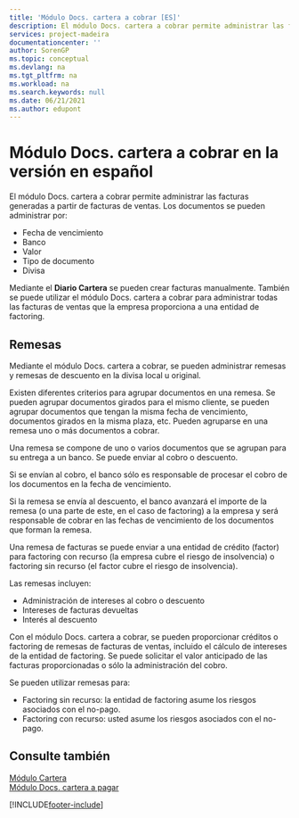 ```yaml
---
title: 'Módulo Docs. cartera a cobrar [ES]'
description: El módulo Docs. cartera a cobrar permite administrar las facturas generadas a partir de facturas de ventas utilizando el Diario Cartera.
services: project-madeira
documentationcenter: ''
author: SorenGP
ms.topic: conceptual
ms.devlang: na
ms.tgt_pltfrm: na
ms.workload: na
ms.search.keywords: null
ms.date: 06/21/2021
ms.author: edupont
---
```

# <a name="receivables-cartera-module-in-the-spanish-version" />Módulo Docs. cartera a cobrar en la versión en español
El módulo Docs. cartera a cobrar permite administrar las facturas generadas a partir de facturas de ventas. Los documentos se pueden administrar por:  

- Fecha de vencimiento  
- Banco  
- Valor  
- Tipo de documento  
- Divisa  

Mediante el **Diario Cartera** se pueden crear facturas manualmente. También se puede utilizar el módulo Docs. cartera a cobrar para administrar todas las facturas de ventas que la empresa proporciona a una entidad de factoring.  

## <a name="bill-groups" />Remesas
Mediante el módulo Docs. cartera a cobrar, se pueden administrar remesas y remesas de descuento en la divisa local u original.  

Existen diferentes criterios para agrupar documentos en una remesa. Se pueden agrupar documentos girados para el mismo cliente, se pueden agrupar documentos que tengan la misma fecha de vencimiento, documentos girados en la misma plaza, etc. Pueden agruparse en una remesa uno o más documentos a cobrar.  

Una remesa se compone de uno o varios documentos que se agrupan para su entrega a un banco. Se puede enviar al cobro o descuento.  

Si se envían al cobro, el banco sólo es responsable de procesar el cobro de los documentos en la fecha de vencimiento.  

Si la remesa se envía al descuento, el banco avanzará el importe de la remesa (o una parte de este, en el caso de factoring) a la empresa y será responsable de cobrar en las fechas de vencimiento de los documentos que forman la remesa.  

Una remesa de facturas se puede enviar a una entidad de crédito (factor) para factoring con recurso (la empresa cubre el riesgo de insolvencia) o factoring sin recurso (el factor cubre el riesgo de insolvencia).  

Las remesas incluyen:  

- Administración de intereses al cobro o descuento  
- Intereses de facturas devueltas  
- Interés al descuento  

Con el módulo Docs. cartera a cobrar, se pueden proporcionar créditos o factoring de remesas de facturas de ventas, incluido el cálculo de intereses de la entidad de factoring. Se puede solicitar el valor anticipado de las facturas proporcionadas o sólo la administración del cobro.  

Se pueden utilizar remesas para:  

- Factoring sin recurso: la entidad de factoring asume los riesgos asociados con el no-pago.  
- Factoring con recurso: usted asume los riesgos asociados con el no-pago.  

## <a name="see-also" />Consulte también
 [Módulo Cartera](cartera-module.md)   
 [Módulo Docs. cartera a pagar](payments-cartera-module.md)


[!INCLUDE[footer-include](../../includes/footer-banner.md)]
